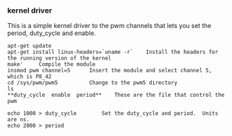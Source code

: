 ### kernel driver

This is a simple kernel driver to the pwm channels that lets you set the period, 
duty_cycle and enable.

```
apt-get update
apt-get install linux-headers=`uname -r`    Install the headers for the running version of the kernel
make'     Compile the module
insmod pwm channel=5      Insert the module and select channel 5, which is P8_42
cd /sys/pwm/pwm5          Change to the pwm5 directory
ls
**duty_cycle  enable  period**    These are the file that control the pwm

echo 1000 > duty_cycle        Set the duty_cycle and period.  Units are ns.
echo 2000 > period
